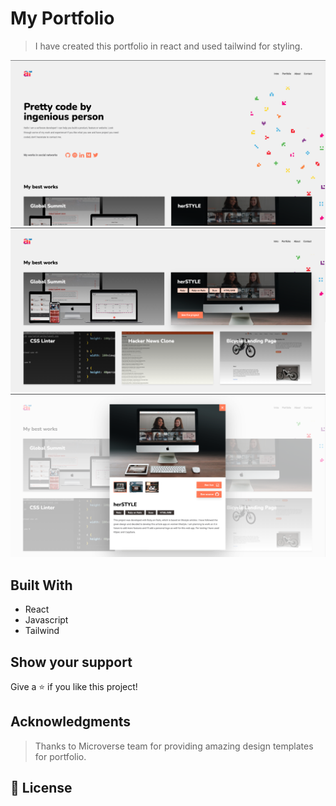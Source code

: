 # My Portfolio

> I have created this portfolio in react and used tailwind for styling.


![SS1](./src/images/ss1.png)
![SS2](./src/images/ss2.png)
![SS3](./src/images/ss3.png)

## Built With

- React
- Javascript
- Tailwind


## Show your support

Give a ⭐️ if you like this project!

## Acknowledgments

> Thanks to Microverse team for providing amazing design templates for portfolio.

## 📝 License
